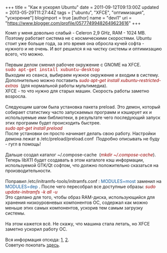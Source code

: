+++
title = "Как я ускорял Ubuntu"
date = 2011-09-12T09:13:00Z
updated = 2013-05-29T11:27:44Z
tags = ["ubuntu", "XFCE", "оптимизация", "ускорение"]
blogimport = true 
[author]
	name = "devi1"
	uri = "https://www.blogger.com/profile/05777499482649623616"
+++

Комп у меня довольно слабый - Celeron 2,9 GHz, RAM - 1024 MB. Поэтому работает система не с космическими скоростями. Ubuntu стоит уже больше года, за это время она обросла кучей софта - нужного и не очень. И вот решился я на чистку системы и оптимизацию всего, что можно.<br /><br /><a name='more'></a>Первым делом сменил рабочее окружение с GNOME на XFCE.<br /><span class="Apple-style-span" style="color: #990000; font-family: Courier New, Courier, monospace;">sudo apt-get install xubuntu-desktop</span><br />Выходим из сеанса, выбираем нужное окружение и входим в систему. Дополнительно можно поставить <span style="color: #990000;"><i>sudo apt-get install xubuntu-restricted-extras </i></span>&nbsp;(для нормальной работы мультимедиа).<br />XFCE - то что нужно для старых машин. Скорость работы заметно возросла.<br /><br />Следующим шагом была установка пакета preload. Это демон, который собирает статистику часто запускаемых программ и кэширует их и используемые ими библиотеки, в результате чего последующий запуск этих программ будет происходить быстрее.<br /><i><span style="color: #990000;">sudo apt-get install preload</span></i><br />После установки он просто начинает делать свою работу. Настройки демона лежат в /etc/preload/preload.conf &nbsp;Подробно описывать не буду - гугл в помощь!<br /><br />Дальше создал каталог ~/.compose-cache &nbsp;(<i><span style="color: #990000;">mkdir ~/.compose-cache</span></i>). Теперь libX11 будет создавать в этом каталоге кэш информации, используемой GTK/Qt софтом, что должно положительно сказаться на производительности.<br /><br />Поправил /etc/initramfs-tools/initramfs.conf : <span class="Apple-style-span" style="background-color: white; color: #0b5394;">MODULES=most</span> заменил на <span style="background-color: white; color: #0b5394;"><span class="Apple-style-span">MODULES=dep</span> </span>. После чего пересобрал все доступные образы: <i><span style="color: #990000;">sudo update-initramfs -k all -u</span></i><br />Это сделано для того, чтобы образ RAM-диска, использующийся для хранения низкоуровневых компонентов ОС, содержал как можно меньше этих самых компонентов, ускорив тем самым загрузку системы.<br /><br />На этом кажется всё. Не скажу, что машина стала летать, но XFCE заметно ускорил работу ОС.<br /><br />Вся информация отсюда: <a href="http://www.xakep.ru/post/53644/default.asp">1</a>,&nbsp;<a href="http://www.xakep.ru/post/54476/default.asp">2</a>.<br />Советую покопать <a href="http://vasilisc.com/speedup_ubuntu">здесь</a>.<span id="goog_2113535842"></span><span id="goog_2113535843"></span><a href="http://www.blogger.com/"></a>
